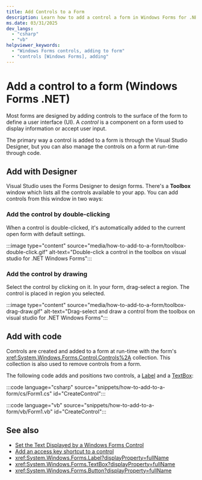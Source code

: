```yaml
---
title: Add Controls to a Form
description: Learn how to add a control a form in Windows Forms for .NET
ms.date: 03/31/2025
dev_langs:
  - "csharp"
  - "vb"
helpviewer_keywords:
  - "Windows Forms controls, adding to form"
  - "controls [Windows Forms], adding"
---
```


# Add a control to a form (Windows Forms .NET)

Most forms are designed by adding controls to the surface of the form to define a user interface (UI). A *control* is a component on a form used to display information or accept user input.<!-- TODO For more information about controls, see [Forms overview](..\forms\overview.md). -->

The primary way a control is added to a form is through the Visual Studio Designer, but you can also manage the controls on a form at run-time through code.

## Add with Designer

Visual Studio uses the Forms Designer to design forms. There's a **Toolbox** window which lists all the controls available to your app. You can add controls from this window in two ways:

### Add the control by double-clicking

When a control is double-clicked, it's automatically added to the current open form with default settings.

:::image type="content" source="media/how-to-add-to-a-form/toolbox-double-click.gif" alt-text="Double-click a control in the toolbox on visual studio for .NET Windows Forms":::

### Add the control by drawing

Select the control by clicking on it. In your form, drag-select a region. The control is placed in region you selected.

:::image type="content" source="media/how-to-add-to-a-form/toolbox-drag-draw.gif" alt-text="Drag-select and draw a control from the toolbox on visual studio for .NET Windows Forms":::

## Add with code

Controls are created and added to a form at run-time with the form's <xref:System.Windows.Forms.Control.Controls%2A> collection. This collection is also used to remove controls from a form.

The following code adds and positions two controls, a [Label](xref:System.Windows.Forms.Label) and a [TextBox](xref:System.Windows.Forms.TextBox):

:::code language="csharp" source="snippets/how-to-add-to-a-form/cs/Form1.cs" id="CreateControl":::

:::code language="vb" source="snippets/how-to-add-to-a-form/vb/Form1.vb" id="CreateControl":::

## See also

- [Set the Text Displayed by a Windows Forms Control](how-to-set-the-display-text.md)
- [Add an access key shortcut to a control](how-to-create-access-keys.md)
- <xref:System.Windows.Forms.Label?displayProperty=fullName>
- <xref:System.Windows.Forms.TextBox?displayProperty=fullName>
- <xref:System.Windows.Forms.Button?displayProperty=fullName>

